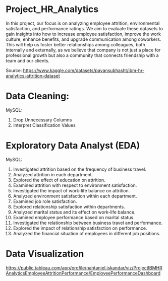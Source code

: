 # Project_HR_Analytics
In this project, our focus is on analyzing employee attrition, environmental satisfaction, and performance ratings. We aim to evaluate these datasets to gain insights into how to increase employee satisfaction, improve the work culture, enhance benefits, and upgrade communication among coworkers. This will help us foster better relationships among colleagues, both internally and externally, as we believe that company is not just a place for professional growth but also a community that connects friendship with a team and our clients.

Source:
https://www.kaggle.com/datasets/pavansubhasht/ibm-hr-analytics-attrition-dataset

# Data Cleaning:
MySQL:
  1. Drop Unnecessary Columns
  2. Interpret Classification Values

# Exploratory Data Analyst (EDA)
MySQL:
  1. Investigated attrition based on the frequency of business travel.
  2. Analyzed attrition in each department.
  3. Explored the effect of education on attrition.
  4. Examined attrition with respect to environment satisfaction.
  5. Investigated the impact of work-life balance on attrition.
  6. Analyzed environment satisfaction within each department.
  7. Examined job role satisfaction.
  8. Explored relationship satisfaction within departments.
  9. Analyzed marital status and its effect on work-life balance.
  10. Examined employee performance based on marital status.
  11. Investigated the relationship between business travel and performance.
  12. Explored the impact of relationship satisfaction on performance.
  13. Analyzed the financial situation of employees in different job positions.

# Data Visualization
https://public.tableau.com/app/profile/nahtaniel.iskandar/viz/ProjectIBMHRAnalyticsEmployeeAttritionPerformance/EmployeePerformanceDashboard
